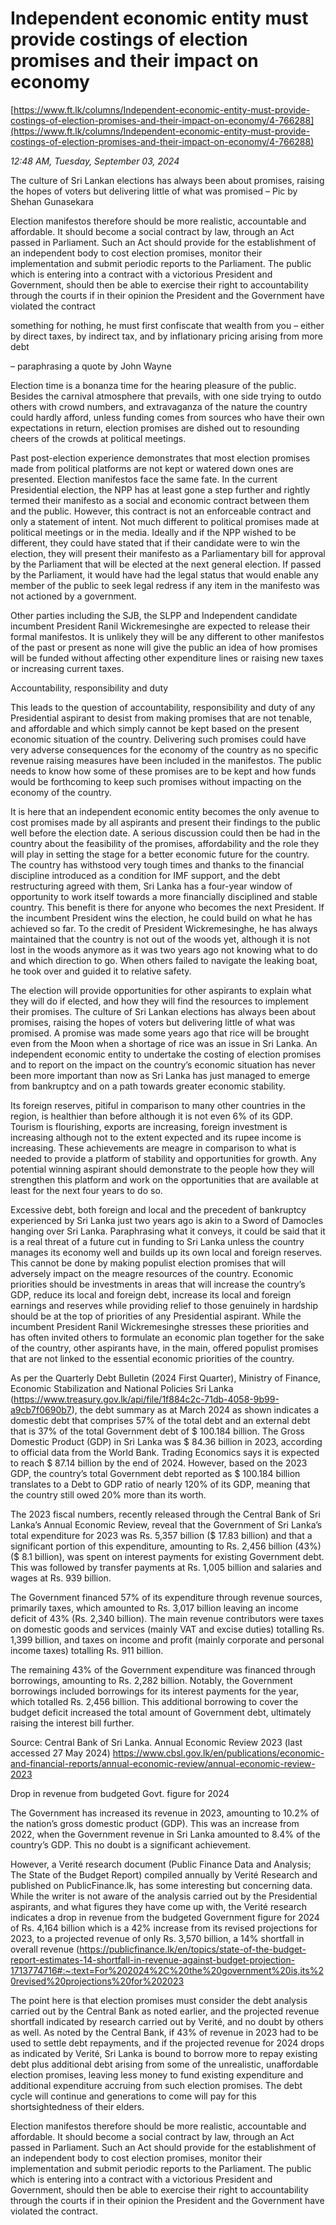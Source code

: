 # Independent economic entity must provide costings of election promises and their impact on economy

[https://www.ft.lk/columns/Independent-economic-entity-must-provide-costings-of-election-promises-and-their-impact-on-economy/4-766288](https://www.ft.lk/columns/Independent-economic-entity-must-provide-costings-of-election-promises-and-their-impact-on-economy/4-766288)

*12:48 AM, Tuesday, September 03, 2024*

The culture of Sri Lankan elections has always been about promises, raising the hopes of voters but delivering little of what was promised – Pic by Shehan Gunasekara

Election manifestos therefore should be more realistic, accountable and affordable. It should become a social contract by law, through an Act passed in Parliament. Such an Act should provide for the establishment of an independent body to cost election promises, monitor their implementation and submit periodic reports to the Parliament. The public which is entering into a contract with a victorious President and Government, should then be able to exercise their right to accountability through the courts if in their opinion the President and the Government have violated the contract

something for nothing, he must first confiscate that wealth from you – either by direct taxes, by indirect tax, and by inflationary pricing arising from more debt

– paraphrasing a quote by John Wayne

Election time is a bonanza time for the hearing pleasure of the public. Besides the carnival atmosphere that prevails, with one side trying to outdo others with crowd numbers, and extravaganza of the nature the country could hardly afford, unless funding comes from sources who have their own expectations in return, election promises are dished out to resounding cheers of the crowds at political meetings.

Past post-election experience demonstrates that most election promises made from political platforms are not kept or watered down ones are presented. Election manifestos face the same fate. In the current Presidential election, the NPP has at least gone a step further and rightly termed their manifesto as a social and economic contract between them and the public. However, this contract is not an enforceable contract and only a statement of intent. Not much different to political promises made at political meetings or in the media. Ideally and if the NPP wished to be different, they could have stated that if their candidate were to win the election, they will present their manifesto as a Parliamentary bill for approval by the Parliament that will be elected at the next general election. If passed by the Parliament, it would have had the legal status that would enable any member of the public to seek legal redress if any item in the manifesto was not actioned by a government.

Other parties including the SJB, the SLPP and Independent candidate incumbent President Ranil Wickremesinghe are expected to release their formal manifestos. It is unlikely they will be any different to other manifestos of the past or present as none will give the public an idea of how promises will be funded without affecting other expenditure lines or raising new taxes or increasing current taxes.

Accountability, responsibility and duty

This leads to the question of accountability, responsibility and duty of any Presidential aspirant to desist from making promises that are not tenable, and affordable and which simply cannot be kept based on the present economic situation of the country. Delivering such promises could have very adverse consequences for the economy of the country as no specific revenue raising measures have been included in the manifestos. The public needs to know how some of these promises are to be kept and how funds would be forthcoming to keep such promises without impacting on the economy of the country.

It is here that an independent economic entity becomes the only avenue to cost promises made by all aspirants and present their findings to the public well before the election date. A serious discussion could then be had in the country about the feasibility of the promises, affordability and the role they will play in setting the stage for a better economic future for the country.  The country has withstood very tough times and thanks to the financial discipline introduced as a condition for IMF support, and the debt restructuring agreed with them, Sri Lanka has a four-year window of opportunity to work itself towards a more financially disciplined and stable country. This benefit is there for anyone who becomes the next President. If the incumbent President wins the election, he could build on what he has achieved so far. To the credit of President Wickremesinghe, he has always maintained that the country is not out of the woods yet, although it is not lost in the woods anymore as it was two years ago not knowing what to do and which direction to go. When others failed to navigate the leaking boat, he took over and guided it to relative safety.

The election will provide opportunities for other aspirants to explain what they will do if elected, and how they will find the resources to implement their promises. The culture of Sri Lankan elections has always been about promises, raising the hopes of voters but delivering little of what was promised. A promise was made some years ago that rice will be brought even from the Moon when a shortage of rice was an issue in Sri Lanka. An independent economic entity to undertake the costing of election promises and to report on the impact on the country’s economic situation has never been more important than now as Sri Lanka has just managed to emerge from bankruptcy and on a path towards greater economic stability.

Its foreign reserves, pitiful in comparison to many other countries in the region, is healthier than before although it is not even 6% of its GDP. Tourism is flourishing, exports are increasing, foreign investment is increasing although not to the extent expected and its rupee income is increasing. These achievements are meagre in comparison to what is needed to provide a platform of stability and opportunities for growth. Any potential winning aspirant should demonstrate to the people how they will strengthen this platform and work on the opportunities that are available at least for the next four years to do so.

Excessive debt, both foreign and local and the precedent of bankruptcy experienced by Sri Lanka just two years ago is akin to a Sword of Damocles hanging over Sri Lanka. Paraphrasing what it conveys, it could be said that it is a real threat of a future cut in funding to Sri Lanka unless the country manages its economy well and builds up its own local and foreign reserves. This cannot be done by making populist election promises that will adversely impact on the meagre resources of the country. Economic priorities should be investments in areas that will increase the country’s GDP, reduce its local and foreign debt, increase its local and foreign earnings and reserves while providing relief to those genuinely in hardship should be at the top of priorities of any Presidential aspirant. While the incumbent President Ranil Wickremesinghe stresses these priorities and has often invited others to formulate an economic plan together for the sake of the country, other aspirants have, in the main, offered populist promises that are not linked to the essential economic priorities of the country.

As per the Quarterly Debt Bulletin (2024 First Quarter), Ministry of Finance, Economic Stabilization and National Policies Sri Lanka (https://www.treasury.gov.lk/api/file/1f884c2c-71db-4058-9b99-a9cb7f0690b7), the debt summary as at March 2024 as shown indicates a domestic debt that comprises 57% of the total debt and an external debt that is 37% of the total Government debt of $ 100.184 billion. The Gross Domestic Product (GDP) in Sri Lanka was $ 84.36 billion in 2023, according to official data from the World Bank. Trading Economics says it is expected to reach $ 87.14 billion by the end of 2024. However, based on the 2023 GDP, the country’s total Government debt reported as $ 100.184 billion translates to a Debt to GDP ratio of nearly 120% of its GDP, meaning that the country still owed 20% more than its worth.

The 2023 fiscal numbers, recently released through the Central Bank of Sri Lanka’s Annual Economic Review, reveal that the Government of Sri Lanka’s total expenditure for 2023 was Rs. 5,357 billion ($ 17.83 billion) and that a significant portion of this expenditure, amounting to Rs. 2,456 billion (43%) ($ 8.1 billion), was spent on interest payments for existing Government debt. This was followed by transfer payments at Rs. 1,005 billion and salaries and wages at Rs. 939 billion.

The Government financed 57% of its expenditure through revenue sources, primarily taxes, which amounted to Rs. 3,017 billion leaving an income deficit of 43% (Rs. 2,340 billion). The main revenue contributors were taxes on domestic goods and services (mainly VAT and excise duties) totalling Rs. 1,399 billion, and taxes on income and profit (mainly corporate and personal income taxes) totalling Rs. 911 billion.

The remaining 43% of the Government expenditure was financed through borrowings, amounting to Rs. 2,282 billion. Notably, the Government borrowings included borrowings for its interest payments for the year, which totalled Rs. 2,456 billion. This additional borrowing to cover the budget deficit increased the total amount of Government debt, ultimately raising the interest bill further.

Source: Central Bank of Sri Lanka. Annual Economic Review 2023 (last accessed 27 May 2024) https://www.cbsl.gov.lk/en/publications/economic-and-financial-reports/annual-economic-review/annual-economic-review-2023

Drop in revenue from budgeted Govt. figure for 2024

The Government has increased its revenue in 2023, amounting to 10.2% of the nation’s gross domestic product (GDP). This was an increase from 2022, when the Government revenue in Sri Lanka amounted to 8.4% of the country’s GDP. This no doubt is a significant achievement.

However, a Verité research document (Public Finance Data and Analysis; The State of the Budget Report) compiled annually by Verité Research and published on PublicFinance.lk, has some interesting but concerning data. While the writer is not aware of the analysis carried out by the Presidential aspirants, and what figures they have come up with, the Verité research indicates a drop in revenue from the budgeted Government figure for 2024 of Rs. 4,164 billion which is a 42% increase from its revised projections for 2023, to a projected revenue of only Rs. 3,570 billion, a 14% shortfall in overall revenue (https://publicfinance.lk/en/topics/state-of-the-budget-report-estimates-14-shortfall-in-revenue-against-budget-projection-1713774716#:~:text=For%202024%2C%20the%20government%20is,its%20revised%20projections%20for%202023

The point here is that election promises must consider the debt analysis carried out by the Central Bank as noted earlier, and the projected revenue shortfall indicated by research carried out by Verité, and no doubt by others as well. As noted by the Central Bank, if 43% of revenue in 2023 had to be used to settle debt repayments, and if the projected revenue for 2024 drops as indicated by Verité, Sri Lanka is bound to borrow more to repay existing debt plus additional debt arising from some of the unrealistic, unaffordable election promises, leaving less money to fund existing expenditure and additional expenditure accruing from such election promises. The debt cycle will continue and generations to come will pay for this shortsightedness of their elders.

Election manifestos therefore should be more realistic, accountable and affordable. It should become a social contract by law, through an Act passed in Parliament. Such an Act should provide for the establishment of an independent body to cost election promises, monitor their implementation and submit periodic reports to the Parliament. The public which is entering into a contract with a victorious President and Government, should then be able to exercise their right to accountability through the courts if in their opinion the President and the Government have violated the contract.

